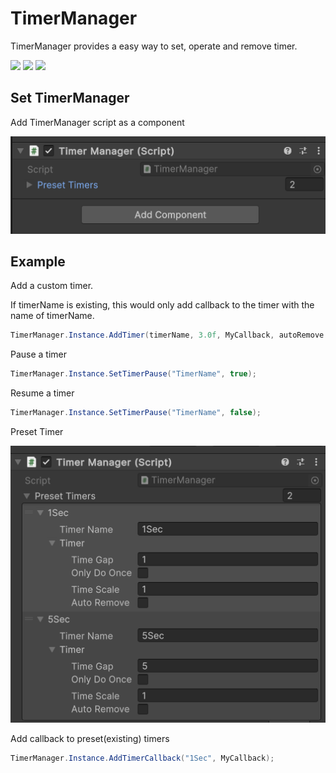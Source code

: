 # TimerManager

TimerManager provides a easy way to set, operate and remove timer.

![](https://img.shields.io/badge/Unity-2018.2+-17b93.svg?style=flat&logo=unity)
[![](https://img.shields.io/github/v/release/CCH1215/TimerManager
)](https://github.com/CCH1215/TimerManager/releases/)
[![](https://img.shields.io/github/license/CCH1215/TimerManager
)](https://raw.githubusercontent.com/CCH1215/TimerManager/main/LICENSE)


## Set TimerManager
Add TimerManager script as a component

![](https://raw.githubusercontent.com/CCH1215/MyImages/main/TimerManager/AddComponent.png)

## Example
Add a custom timer.

If timerName is existing, this would only add callback to the timer with the name of timerName.
```c#
TimerManager.Instance.AddTimer(timerName, 3.0f, MyCallback, autoRemove:false);
```
Pause a timer
```c#
TimerManager.Instance.SetTimerPause("TimerName", true);
```
Resume a timer
```c#
TimerManager.Instance.SetTimerPause("TimerName", false);
```

Preset Timer

![](https://raw.githubusercontent.com/CCH1215/MyImages/main/TimerManager/PresetTimer.png)

Add callback to preset(existing) timers
```c#
TimerManager.Instance.AddTimerCallback("1Sec", MyCallback);
```
